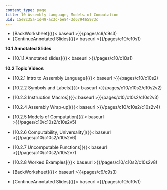 ```yaml
---
content_type: page
title: 10 Assembly Language, Models of Computation
uid: 15e8c35a-1d49-ac3c-be84-3d679465973c
---
```


*   [BackWorksheet]({{< baseurl >}}/pages/c9/c9s3)
*   [ContinueAnnotated Slides]({{< baseurl >}}/pages/c10/c10s1)

**10.1 Annotated Slides**

*   [10.1.1 Annotated slides]({{< baseurl >}}/pages/c10/c10s1)

**10.2 Topic Videos**

*   [10.2.1 Intro to Assembly Language]({{< baseurl >}}/pages/c10/c10s2)
*   [10.2.2 Symbols and Labels]({{< baseurl >}}/pages/c10/c10s2/c10s2v2)
*   [10.2.3 Instruction Macros]({{< baseurl >}}/pages/c10/c10s2/c10s2v3)
*   [10.2.4 Assembly Wrap-up]({{< baseurl >}}/pages/c10/c10s2/c10s2v4)
*   [10.2.5 Models of Computation]({{< baseurl >}}/pages/c10/c10s2/c10s2v5)
*   [10.2.6 Computability, Universality]({{< baseurl >}}/pages/c10/c10s2/c10s2v6)
*   [10.2.7 Uncomputable Functions]({{< baseurl >}}/pages/c10/c10s2/c10s2v7)
*   [10.2.8 Worked Examples]({{< baseurl >}}/pages/c10/c10s2/c10s2v8)

*   [BackWorksheet]({{< baseurl >}}/pages/c9/c9s3)
*   [ContinueAnnotated Slides]({{< baseurl >}}/pages/c10/c10s1)